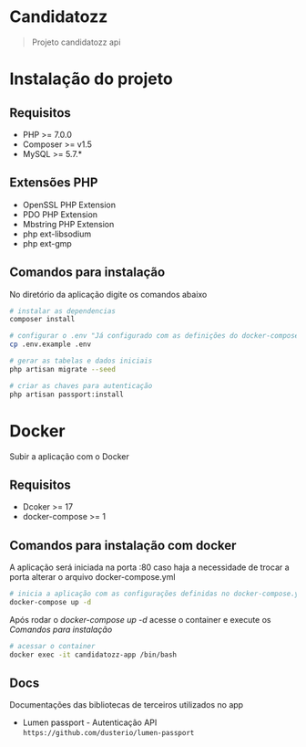 # Candidatozz

> Projeto candidatozz api

# Instalação do projeto

## Requisitos

* PHP >= 7.0.0
* Composer >= v1.5
* MySQL >= 5.7.*

## Extensões PHP

* OpenSSL PHP Extension
* PDO PHP Extension
* Mbstring PHP Extension
* php ext-libsodium
* php ext-gmp

## Comandos para instalação

No diretório da aplicação digite os comandos abaixo

``` bash
# instalar as dependencias
composer install

# configurar o .env "Já configurado com as definições do docker-compose.yml"
cp .env.example .env

# gerar as tabelas e dados iniciais
php artisan migrate --seed

# criar as chaves para autenticação
php artisan passport:install
```

# Docker

Subir a aplicação com o Docker

## Requisitos

* Dcoker >= 17
* docker-compose >= 1

## Comandos para instalação com docker

A aplicação será iniciada na porta :80 caso haja a necessidade de trocar a porta alterar o arquivo docker-compose.yml

``` bash
# inicia a aplicação com as configurações definidas no docker-compose.yml
docker-compose up -d
```

Após rodar o *docker-compose up -d* acesse o container e execute os *Comandos para instalação*

``` bash
# acessar o container
docker exec -it candidatozz-app /bin/bash
```

## Docs

Documentações das bibliotecas de terceiros utilizados no app

* Lumen passport - Autenticação API `https://github.com/dusterio/lumen-passport`
